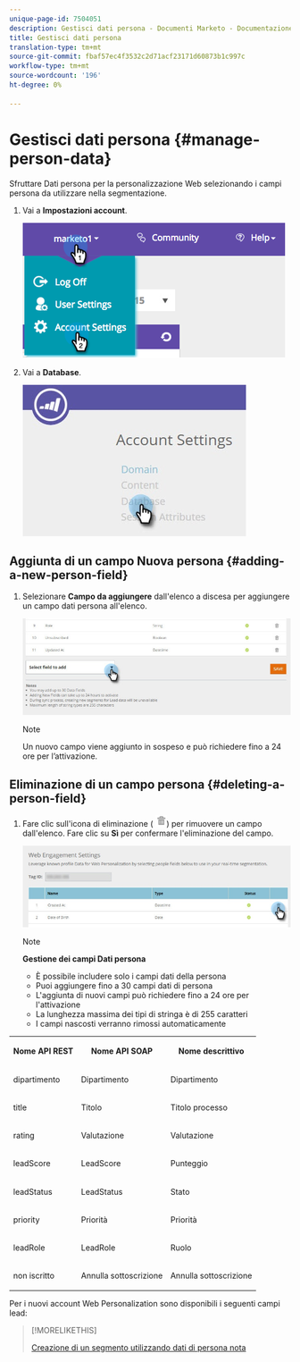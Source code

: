 ```yaml
---
unique-page-id: 7504051
description: Gestisci dati persona - Documenti Marketo - Documentazione prodotto
title: Gestisci dati persona
translation-type: tm+mt
source-git-commit: fbaf57ec4f3532c2d71acf23171d60873b1c997c
workflow-type: tm+mt
source-wordcount: '196'
ht-degree: 0%

---
```



# Gestisci dati persona {#manage-person-data}

Sfruttare Dati persona per la personalizzazione Web selezionando i campi persona da utilizzare nella segmentazione.

1. Vai a **Impostazioni account**.

   ![](assets/image2015-5-7-15-3a17-3a23.png)

1. Vai a **Database**.

   ![](assets/account-settings-dropdown-database.jpg)

## Aggiunta di un campo Nuova persona {#adding-a-new-person-field}

1. Selezionare **Campo da aggiungere** dall&#39;elenco a discesa per aggiungere un campo dati persona all&#39;elenco.

   ![](assets/add-a-person-field-hand.jpg)

   >[!NOTE]
   >
   >Un nuovo campo viene aggiunto in sospeso e può richiedere fino a 24 ore per l’attivazione.

## Eliminazione di un campo persona {#deleting-a-person-field}

1. Fare clic sull&#39;icona di eliminazione ( ![—](assets/image2015-3-24-13-3a45-3a56.png)) per rimuovere un campo dall&#39;elenco. Fare clic su **Sì** per confermare l&#39;eliminazione del campo.

   ![](assets/web-engagement-settings-delete.jpg)

   >[!NOTE]
   >
   >**Gestione dei campi Dati persona**
   >
   >* È possibile includere solo i campi dati della persona
   >* Puoi aggiungere fino a 30 campi dati di persona
   >* L&#39;aggiunta di nuovi campi può richiedere fino a 24 ore per l&#39;attivazione
   >* La lunghezza massima dei tipi di stringa è di 255 caratteri
   >* I campi nascosti verranno rimossi automaticamente


<table> 
 <tbody> 
  <tr> 
   <th><p>Nome API REST</p></th> 
   <th><p>Nome API SOAP</p></th> 
   <th><p>Nome descrittivo</p></th> 
  </tr> 
  <tr> 
   <td><p>dipartimento</p></td> 
   <td><p>Dipartimento</p></td> 
   <td><p>Dipartimento</p></td> 
  </tr> 
  <tr> 
   <td><p>title</p></td> 
   <td><p>Titolo</p></td> 
   <td><p>Titolo processo</p></td> 
  </tr> 
  <tr> 
   <td><p>rating</p></td> 
   <td><p>Valutazione</p></td> 
   <td><p>Valutazione</p></td> 
  </tr> 
  <tr> 
   <td><p>leadScore</p></td> 
   <td><p>LeadScore</p></td> 
   <td><p>Punteggio</p></td> 
  </tr> 
  <tr> 
   <td><p>leadStatus</p></td> 
   <td><p>LeadStatus</p></td> 
   <td><p>Stato</p></td> 
  </tr> 
  <tr> 
   <td><p>priority</p></td> 
   <td><p>Priorità</p></td> 
   <td><p>Priorità</p></td> 
  </tr> 
  <tr> 
   <td><p>leadRole</p></td> 
   <td><p>LeadRole</p></td> 
   <td><p>Ruolo</p></td> 
  </tr> 
  <tr> 
   <td><p>non iscritto</p></td> 
   <td><p>Annulla sottoscrizione</p></td> 
   <td><p>Annulla sottoscrizione</p></td> 
  </tr> 
 </tbody> 
</table>

Per i nuovi account Web Personalization sono disponibili i seguenti campi lead:

>[!MORELIKETHIS]
>
>[Creazione di un segmento utilizzando dati di persona nota](/help/marketo/product-docs/web-personalization/using-web-segments/create-a-segment-using-known-person-data.md)
